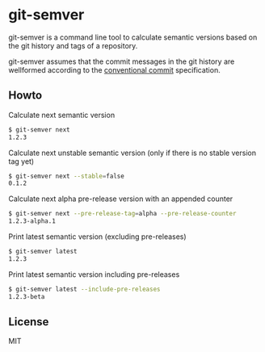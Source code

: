 # git-semver

git-semver is a command line tool to calculate semantic versions based on the git history and tags of a repository.

git-semver assumes that the commit messages in the git history are wellformed according to the [conventional commit](https://www.conventionalcommits.org/en/v1.0.0-beta.4/) specification.

## Howto

Calculate next semantic version
```bash
$ git-semver next
1.2.3
```

Calculate next unstable semantic version (only if there is no stable version tag yet)
```bash
$ git-semver next --stable=false
0.1.2
```

Calculate next alpha pre-release version with an appended counter
```bash
$ git-semver next --pre-release-tag=alpha --pre-release-counter
1.2.3-alpha.1
```

Print latest semantic version (excluding pre-releases)
```bash
$ git-semver latest
1.2.3
```

Print latest semantic version including pre-releases
```bash
$ git-semver latest --include-pre-releases
1.2.3-beta
```

## License

MIT

